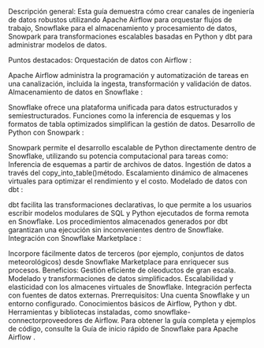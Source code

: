 Descripción general:
Esta guía demuestra cómo crear canales de ingeniería de datos robustos utilizando Apache Airflow para orquestar flujos de trabajo, Snowflake para el almacenamiento y procesamiento de datos, Snowpark para transformaciones escalables basadas en Python y dbt para administrar modelos de datos.

Puntos destacados:
Orquestación de datos con Airflow :

Apache Airflow administra la programación y automatización de tareas en una canalización, incluida la ingesta, transformación y validación de datos.
Almacenamiento de datos en Snowflake :

Snowflake ofrece una plataforma unificada para datos estructurados y semiestructurados. Funciones como la inferencia de esquemas y los formatos de tabla optimizados simplifican la gestión de datos.
Desarrollo de Python con Snowpark :

Snowpark permite el desarrollo escalable de Python directamente dentro de Snowflake, utilizando su potencia computacional para tareas como:
Inferencia de esquemas a partir de archivos de datos.
Ingestión de datos a través del copy_into_table()método.
Escalamiento dinámico de almacenes virtuales para optimizar el rendimiento y el costo.
Modelado de datos con dbt :

dbt facilita las transformaciones declarativas, lo que permite a los usuarios escribir modelos modulares de SQL y Python ejecutados de forma remota en Snowflake. Los procedimientos almacenados generados por dbt garantizan una ejecución sin inconvenientes dentro de Snowflake.
Integración con Snowflake Marketplace :

Incorpore fácilmente datos de terceros (por ejemplo, conjuntos de datos meteorológicos) desde Snowflake Marketplace para enriquecer sus procesos.
Beneficios:
Gestión eficiente de oleoductos de gran escala.
Modelado y transformaciones de datos simplificados.
Escalabilidad y elasticidad con los almacenes virtuales de Snowflake.
Integración perfecta con fuentes de datos externas.
Prerrequisitos:
Una cuenta Snowflake y un entorno configurado.
Conocimientos básicos de Airflow, Python y dbt.
Herramientas y bibliotecas instaladas, como snowflake-connectorproveedores de Airflow.
Para obtener la guía completa y ejemplos de código, consulte la Guía de inicio rápido de Snowflake para Apache Airflow .

